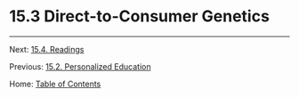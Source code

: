 # 15.3 Direct-to-Consumer Genetics

--------

Next: [15.4. Readings](15.4_readings.md)

Previous: [15.2. Personalized Education](15.2_personalized_education.md)

Home: [Table of Contents](../README.md)
